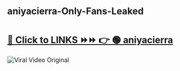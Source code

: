 
 ## aniyacierra-Only-Fans-Leaked

# <h2><a href="https://clipsfans.com/aniyacierra&ref=git">🔗 Click to LINKS ⏩⏩ 👉 🟢 aniyacierra </a></h2>

<a href="https://clipsfans.com/aniyacierra&ref=git" rel="nofollow" data-target="animated-image.originalLink"><img src="https://i.ibb.co.com/xMMVF88/686577567.gif" alt="Viral Video Original" style="max-width: 100%; display: inline-block;" data-target="animated-image.originalImage"></a>
